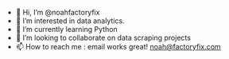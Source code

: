 - 👋 Hi, I’m @noahfactoryfix
- 👀 I’m interested in data analytics.
- 🌱 I’m currently learning Python
- 💞️ I’m looking to collaborate on data scraping projects
- 📫 How to reach me : email works great! noah@factoryfix.com

<!---
noahfactoryfix/noahfactoryfix is a ✨ special ✨ repository because its `README.md` (this file) appears on your GitHub profile.
You can click the Preview link to take a look at your changes.
--->
